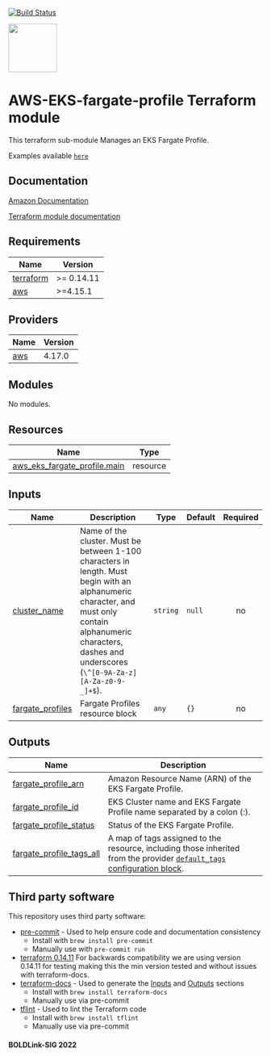 [![Build Status](https://github.com/boldlink/terraform-aws-eks/actions/workflows/pre-commit.yml/badge.svg)](https://github.com/boldlink/terraform-aws-eks/actions)

[<img src="https://avatars.githubusercontent.com/u/25388280?s=200&v=4" width="96"/>](https://boldlink.io)

# AWS-EKS-fargate-profile Terraform module

<Description>

This terraform sub-module Manages an EKS Fargate Profile.

Examples available [`here`](https://github.com/boldlink/terraform-aws-eks/tree/main/examples)

## Documentation

[Amazon Documentation](https://docs.aws.amazon.com/eks/latest/userguide/fargate.html)

[Terraform module documentation](https://registry.terraform.io/providers/hashicorp/aws/latest/docs/resources/eks_fargate_profile)

<!-- BEGINNING OF PRE-COMMIT-TERRAFORM DOCS HOOK -->
## Requirements

| Name | Version |
|------|---------|
| <a name="requirement_terraform"></a> [terraform](#requirement\_terraform) | >= 0.14.11 |
| <a name="requirement_aws"></a> [aws](#requirement\_aws) | >=4.15.1 |

## Providers

| Name | Version |
|------|---------|
| <a name="provider_aws"></a> [aws](#provider\_aws) | 4.17.0 |

## Modules

No modules.

## Resources

| Name | Type |
|------|------|
| [aws_eks_fargate_profile.main](https://registry.terraform.io/providers/hashicorp/aws/latest/docs/resources/eks_fargate_profile) | resource |

## Inputs

| Name | Description | Type | Default | Required |
|------|-------------|------|---------|:--------:|
| <a name="input_cluster_name"></a> [cluster\_name](#input\_cluster\_name) | Name of the cluster. Must be between 1-100 characters in length. Must begin with an alphanumeric character, and must only contain alphanumeric characters, dashes and underscores (`\^[0-9A-Za-z][A-Za-z0-9-_]+$`). | `string` | `null` | no |
| <a name="input_fargate_profiles"></a> [fargate\_profiles](#input\_fargate\_profiles) | Fargate Profiles resource block | `any` | `{}` | no |

## Outputs

| Name | Description |
|------|-------------|
| <a name="output_fargate_profile_arn"></a> [fargate\_profile\_arn](#output\_fargate\_profile\_arn) | Amazon Resource Name (ARN) of the EKS Fargate Profile. |
| <a name="output_fargate_profile_id"></a> [fargate\_profile\_id](#output\_fargate\_profile\_id) | EKS Cluster name and EKS Fargate Profile name separated by a colon (:). |
| <a name="output_fargate_profile_status"></a> [fargate\_profile\_status](#output\_fargate\_profile\_status) | Status of the EKS Fargate Profile. |
| <a name="output_fargate_profile_tags_all"></a> [fargate\_profile\_tags\_all](#output\_fargate\_profile\_tags\_all) | A map of tags assigned to the resource, including those inherited from the provider [`default_tags` configuration block](https://www.terraform.io/docs/providers/aws/index.html?_ga=2.247767490.418379771.1647510647-1464713173.1641542419#default_tags-configuration-block). |
<!-- END OF PRE-COMMIT-TERRAFORM DOCS HOOK -->

## Third party software
This repository uses third party software:
* [pre-commit](https://pre-commit.com/) - Used to help ensure code and documentation consistency
  * Install with `brew install pre-commit`
  * Manually use with `pre-commit run`
* [terraform 0.14.11](https://releases.hashicorp.com/terraform/0.14.11/) For backwards compatibility we are using version 0.14.11 for testing making this the min version tested and without issues with terraform-docs.
* [terraform-docs](https://github.com/segmentio/terraform-docs) - Used to generate the [Inputs](#Inputs) and [Outputs](#Outputs) sections
  * Install with `brew install terraform-docs`
  * Manually use via pre-commit
* [tflint](https://github.com/terraform-linters/tflint) - Used to lint the Terraform code
  * Install with `brew install tflint`
  * Manually use via pre-commit

#### BOLDLink-SIG 2022
